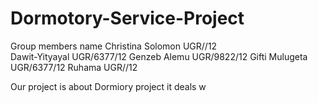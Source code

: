 # Dormotory-Service-Project
Group members name
Christina Solomon UGR//12<br>
Dawit-Yityayal  UGR/6377/12
Genzeb Alemu UGR/9822/12
Gifti Mulugeta UGR/6377/12
Ruhama UGR//12


Our project is about Dormiory project it deals w

